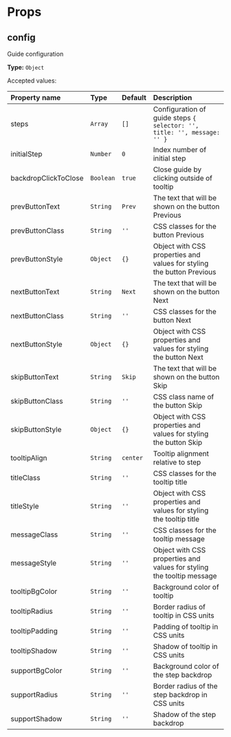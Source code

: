 # Props

## config
Guide configuration

**Type:** `Object`

Accepted values:

| Property name          | Type            | Default       | Description                                                             |
| :----------------------|:----------------|:--------------|:------------------------------------------------------------------------|
| steps                  | `Array `        | `[]`          | Configuration of guide steps `{ selector: '', title: '', message: '' }` |
| initialStep            | `Number`        | `0`           | Index number of initial step                                            |
| backdropClickToClose   | `Boolean`       | `true`        | Close guide by clicking outside of tooltip                              |
| prevButtonText         | `String`        | `Prev`        | The text that will be shown on the button Previous                      |
| prevButtonClass        | `String`        | `''`          | CSS classes for the button Previous                                     |
| prevButtonStyle        | `Object`        | `{}`          | Object with CSS properties and values for styling the button Previous   |
| nextButtonText         | `String`        | `Next`        | The text that will be shown on the button Next                          |
| nextButtonClass        | `String`        | `''`          | CSS classes for the button Next                                         |
| nextButtonStyle        | `Object`        | `{}`          | Object with CSS properties and values for styling the button Next       |
| skipButtonText         | `String`        | `Skip`        | The text that will be shown on the button Skip                          |
| skipButtonClass        | `String`        | `''`          | CSS class name of the button Skip                                       |
| skipButtonStyle        | `Object`        | `{}`          | Object with CSS properties and values for styling the button Skip       |
| tooltipAlign           | `String`        | `center`      | Tooltip alignment relative to step                                      |
| titleClass             | `String`        | `''`          | CSS classes for the tooltip title                                       |
| titleStyle             | `String`        | `''`          | Object with CSS properties and values for styling the tooltip title     |
| messageClass           | `String`        | `''`          | CSS classes for the tooltip message                                     |
| messageStyle           | `String`        | `''`          | Object with CSS properties and values for styling the tooltip message   |
| tooltipBgColor         | `String`        | `''`          | Background color of tooltip                                             |
| tooltipRadius          | `String`        | `''`          | Border radius of tooltip in CSS units                                   |
| tooltipPadding         | `String`        | `''`          | Padding of tooltip in CSS units                                         |
| tooltipShadow          | `String`        | `''`          | Shadow of tooltip in CSS units                                          |
| supportBgColor         | `String`        | `''`          | Background color of the step backdrop                                   |
| supportRadius          | `String`        | `''`          | Border radius of the step backdrop in CSS units                         |
| supportShadow          | `String`        | `''`          | Shadow of the step backdrop                                             |
